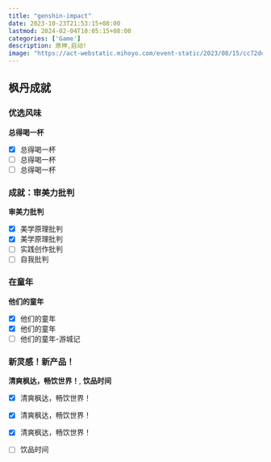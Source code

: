 ```yaml
---
title: "genshin-impact"
date: 2023-10-23T21:53:15+08:00
lastmod: 2024-02-04T10:05:15+08:00
categories: ['Game']
description: 原神,启动!
image: "https://act-webstatic.mihoyo.com/event-static/2023/08/15/cc72ddf351003a4a9b618e5f4697dad0_2771553456903788244.jpg"
---
```


## 枫丹成就

### 优选风味

**总得喝一杯**

- [x] 总得喝一杯
- [ ] 总得喝一杯
- [ ] 总得喝一杯

### 成就：审美力批判

**审美力批判**

- [x] 美学原理批判
- [x] 美学原理批判
- [ ] 实践创作批判
- [ ] 自我批判

### 在童年

**他们的童年**

- [x] 他们的童年
- [x] 他们的童年
- [ ] 他们的童年-游城记

### 新灵感！新产品！

**清爽枫达，畅饮世界！**, **饮品时间**

- [x] 清爽枫达，畅饮世界！
- [x] 清爽枫达，畅饮世界！
- [x] 清爽枫达，畅饮世界！
- [ ] 饮品时间

